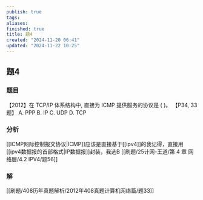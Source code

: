 ```yaml
---
publish: true
tags: 
aliases: 
finished: true
title: 题4
created: "2024-11-20 06:41"
updated: "2024-11-22 10:25"
---
```

## 题4
### 题目
【2012】在 TCP/IP 体系结构中, 直接为 ICMP 提供服务的协议是 ( )。 【P34, 33 题】
A. PPP 
B. IP 
C. UDP 
D. TCP
### 分析
[[ICMP网际控制报文协议|ICMP]]应该是直接基于[[ipv4]]的我记得，直接用[[ipv4数据报的首部格式|IP数据报]]封装，我选B
[[刷题/25计网-王道/第 4 章 网络层/4.2 IPV4/题56]]
### 解
[[刷题/408历年真题解析/2012年408真题计算机网络篇/题33]]
